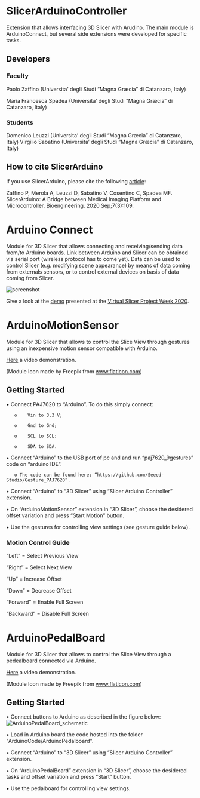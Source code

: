 # SlicerArduinoController

Extension that allows interfacing 3D Slicer with Arudino.
The main module is ArduinoConnect, but several side extensions were developed for specific tasks.

## Developers

### Faculty

Paolo Zaffino (Universita’ degli Studi “Magna Græcia” di Catanzaro, Italy)

Maria Francesca Spadea (Universita’ degli Studi “Magna Græcia” di Catanzaro, Italy)

### Students

Domenico Leuzzi (Universita’ degli Studi “Magna Græcia” di Catanzaro, Italy)
Virgilio Sabatino (Universita’ degli Studi “Magna Græcia” di Catanzaro, Italy)

## How to cite SlicerArduino
If you use SlicerArduino, please cite the following [article](https://www.mdpi.com/2306-5354/7/3/109):

Zaffino P, Merola A, Leuzzi D, Sabatino V, Cosentino C, Spadea MF.
SlicerArduino: A Bridge between Medical Imaging Platform and Microcontroller.
Bioengineering. 2020 Sep;7(3):109.

# Arduino Connect

Module for 3D Slicer that allows connecting and receiving/sending data from/to Arduino boards.
Link between Arduino and Slicer can be obtained via serial port (wireless protocol has to come yet).
Data can be used to control Slicer (e.g. modifying scene appearance) by means of data coming from externals sensors, or to control external devices on basis of data coming from Slicer.

![screenshot](https://raw.githubusercontent.com/pzaffino/SlicerArduinoController/master/ArduinoController_screenshot.png)

Give a look at the [demo](https://youtu.be/8R6LfBqHNPY) presented at the [Virtual Slicer Project Week 2020](https://projectweek.na-mic.org/PW34_2020_Virtual/).


# ArduinoMotionSensor

Module for 3D Slicer that allows to control the Slice View through gestures using an inexpensive motion sensor compatible with Arduino.

[Here](https://youtu.be/h1KTOkB4TMk) a video demonstration.

(Module Icon made by Freepik from www.flaticon.com)


## Getting Started

•	Connect PAJ7620 to “Arduino”. To do this simply connect:

       o	Vin to 3.3 V;
  
       o	Gnd to Gnd;
  
       o	SCL to SCL; 
  
       o	SDA to SDA.
  
•	Connect “Arduino” to the USB port of pc and and run “paj7620_9gestures” code on “arduino IDE”. 

       o The code can be found here: “https://github.com/Seeed-Studio/Gesture_PAJ7620”.
  
•	Connect “Arduino” to “3D Slicer” using “Slicer Arduino Controller” extension.

•	On “ArduinoMotionSensor” extension in “3D Slicer”, choose the desidered offset variation and press “Start Motion” button.

•	Use the gestures for controlling view settings (see gesture guide below).

### Motion Control Guide

“Left” = Select Previous View

“Right” = Select Next View

“Up” = Increase Offset

“Down” = Decrease Offset

“Forward” = Enable Full Screen

“Backward” = Disable Full Screen


# ArduinoPedalBoard

Module for 3D Slicer that allows to control the Slice View through a pedealboard connected via Arduino.

[Here](https://youtu.be/F_WdKU6zyXg) a video demonstration.

(Module Icon made by Freepik from www.flaticon.com)

## Getting Started

• Connect buttons to Arduino as described in the figure below:
![ArduinoPedalBoard_schematic](https://raw.githubusercontent.com/pzaffino/SlicerArduinoController/master/ArduinoPedalBoard/ArduinoPedalBoarad_schematic.png)

• Load in Arduino board the code hosted into the folder "ArduinoCode/ArduinoPedalboard".

• Connect “Arduino” to “3D Slicer” using “Slicer Arduino Controller” extension.

• On “ArduinoPedalBoard” extension in “3D Slicer”, choose the desidered tasks and offset variation and press “Start” button.

• Use the pedalboard for controlling view settings.



